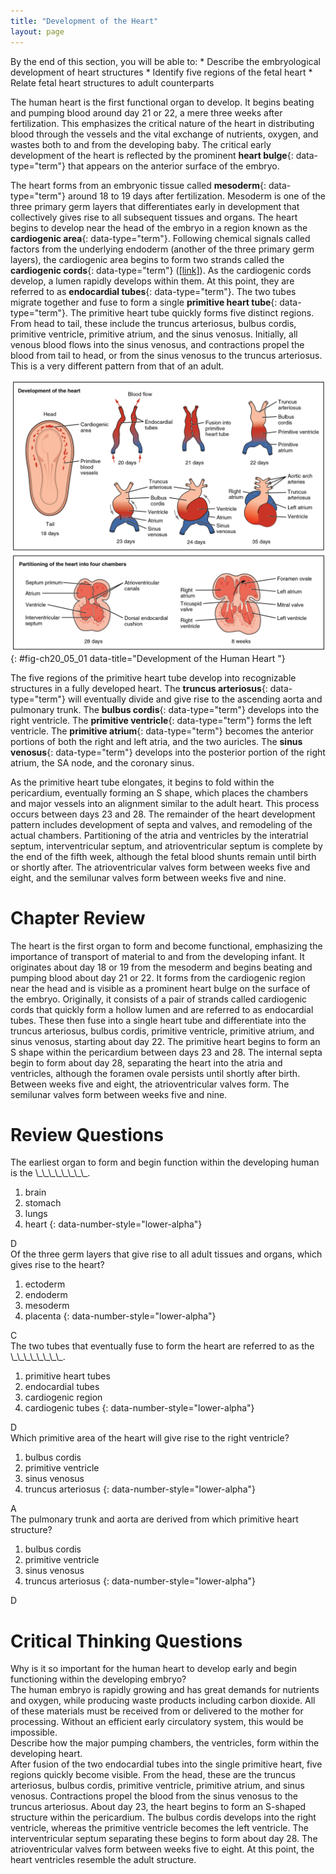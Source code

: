```yaml
---
title: "Development of the Heart"
layout: page
---
```



<div data-type="abstract" markdown="1">
By the end of this section, you will be able to:
* Describe the embryological development of heart structures
* Identify five regions of the fetal heart
* Relate fetal heart structures to adult counterparts

</div>

The human heart is the first functional organ to develop. It begins beating and pumping blood around day 21 or 22, a mere three weeks after fertilization. This emphasizes the critical nature of the heart in distributing blood through the vessels and the vital exchange of nutrients, oxygen, and wastes both to and from the developing baby. The critical early development of the heart is reflected by the prominent **heart bulge**{: data-type="term"} that appears on the anterior surface of the embryo.

The heart forms from an embryonic tissue called **mesoderm**{: data-type="term"} around 18 to 19 days after fertilization. Mesoderm is one of the three primary germ layers that differentiates early in development that collectively gives rise to all subsequent tissues and organs. The heart begins to develop near the head of the embryo in a region known as the **cardiogenic area**{: data-type="term"}. Following chemical signals called factors from the underlying endoderm (another of the three primary germ layers), the cardiogenic area begins to form two strands called the **cardiogenic cords**{: data-type="term"} ([\[link\]](#fig-ch20_05_01)). As the cardiogenic cords develop, a lumen rapidly develops within them. At this point, they are referred to as **endocardial tubes**{: data-type="term"}. The two tubes migrate together and fuse to form a single **primitive heart tube**{: data-type="term"}. The primitive heart tube quickly forms five distinct regions. From head to tail, these include the truncus arteriosus, bulbus cordis, primitive ventricle, primitive atrium, and the sinus venosus. Initially, all venous blood flows into the sinus venosus, and contractions propel the blood from tail to head, or from the sinus venosus to the truncus arteriosus. This is a very different pattern from that of an adult.

 ![In the top panel of this figure the different stages in the development of the heart in the embryo is shown. The bottom panel shows how the heart is partitioned into four chambers.](../resources/2037_Embryonic_Development_of_Heart.jpg "This diagram outlines the embryological development of the human heart during the first eight weeks and the subsequent formation of the four heart chambers."){: #fig-ch20_05_01 data-title="Development of the Human Heart "}

The five regions of the primitive heart tube develop into recognizable structures in a fully developed heart. The **truncus arteriosus**{: data-type="term"} will eventually divide and give rise to the ascending aorta and pulmonary trunk. The **bulbus cordis**{: data-type="term"} develops into the right ventricle. The **primitive ventricle**{: data-type="term"} forms the left ventricle. The **primitive atrium**{: data-type="term"} becomes the anterior portions of both the right and left atria, and the two auricles. The **sinus venosus**{: data-type="term"} develops into the posterior portion of the right atrium, the SA node, and the coronary sinus.

As the primitive heart tube elongates, it begins to fold within the pericardium, eventually forming an S shape, which places the chambers and major vessels into an alignment similar to the adult heart. This process occurs between days 23 and 28. The remainder of the heart development pattern includes development of septa and valves, and remodeling of the actual chambers. Partitioning of the atria and ventricles by the interatrial septum, interventricular septum, and atrioventricular septum is complete by the end of the fifth week, although the fetal blood shunts remain until birth or shortly after. The atrioventricular valves form between weeks five and eight, and the semilunar valves form between weeks five and nine.

# Chapter Review

The heart is the first organ to form and become functional, emphasizing the importance of transport of material to and from the developing infant. It originates about day 18 or 19 from the mesoderm and begins beating and pumping blood about day 21 or 22. It forms from the cardiogenic region near the head and is visible as a prominent heart bulge on the surface of the embryo. Originally, it consists of a pair of strands called cardiogenic cords that quickly form a hollow lumen and are referred to as endocardial tubes. These then fuse into a single heart tube and differentiate into the truncus arteriosus, bulbus cordis, primitive ventricle, primitive atrium, and sinus venosus, starting about day 22. The primitive heart begins to form an S shape within the pericardium between days 23 and 28. The internal septa begin to form about day 28, separating the heart into the atria and ventricles, although the foramen ovale persists until shortly after birth. Between weeks five and eight, the atrioventricular valves form. The semilunar valves form between weeks five and nine.

# Review Questions

<div data-type="exercise">
<div data-type="problem" markdown="1">
The earliest organ to form and begin function within the developing human is the \_\_\_\_\_\_\_\_.

1.  brain
2.  stomach
3.  lungs
4.  heart
{: data-number-style="lower-alpha"}

</div>
<div data-type="solution" markdown="1">
D

</div>
</div>

<div data-type="exercise">
<div data-type="problem" markdown="1">
Of the three germ layers that give rise to all adult tissues and organs, which gives rise to the heart?

1.  ectoderm
2.  endoderm
3.  mesoderm
4.  placenta
{: data-number-style="lower-alpha"}

</div>
<div data-type="solution" markdown="1">
C

</div>
</div>

<div data-type="exercise">
<div data-type="problem" markdown="1">
The two tubes that eventually fuse to form the heart are referred to as the \_\_\_\_\_\_\_\_.

1.  primitive heart tubes
2.  endocardial tubes
3.  cardiogenic region
4.  cardiogenic tubes
{: data-number-style="lower-alpha"}

</div>
<div data-type="solution" markdown="1">
D

</div>
</div>

<div data-type="exercise">
<div data-type="problem" markdown="1">
Which primitive area of the heart will give rise to the right ventricle?

1.  bulbus cordis
2.  primitive ventricle
3.  sinus venosus
4.  truncus arteriosus
{: data-number-style="lower-alpha"}

</div>
<div data-type="solution" markdown="1">
A

</div>
</div>

<div data-type="exercise">
<div data-type="problem" markdown="1">
The pulmonary trunk and aorta are derived from which primitive heart structure?

1.  bulbus cordis
2.  primitive ventricle
3.  sinus venosus
4.  truncus arteriosus
{: data-number-style="lower-alpha"}

</div>
<div data-type="solution" markdown="1">
D

</div>
</div>

# Critical Thinking Questions

<div data-type="exercise">
<div data-type="problem" markdown="1">
Why is it so important for the human heart to develop early and begin functioning within the developing embryo?

</div>
<div data-type="solution" markdown="1">
The human embryo is rapidly growing and has great demands for nutrients and oxygen, while producing waste products including carbon dioxide. All of these materials must be received from or delivered to the mother for processing. Without an efficient early circulatory system, this would be impossible.

</div>
</div>

<div data-type="exercise">
<div data-type="problem" markdown="1">
Describe how the major pumping chambers, the ventricles, form within the developing heart.

</div>
<div data-type="solution" markdown="1">
After fusion of the two endocardial tubes into the single primitive heart, five regions quickly become visible. From the head, these are the truncus arteriosus, bulbus cordis, primitive ventricle, primitive atrium, and sinus venosus. Contractions propel the blood from the sinus venosus to the truncus arteriosus. About day 23, the heart begins to form an S-shaped structure within the pericardium. The bulbus cordis develops into the right ventricle, whereas the primitive ventricle becomes the left ventricle. The interventricular septum separating these begins to form about day 28. The atrioventricular valves form between weeks five to eight. At this point, the heart ventricles resemble the adult structure.

</div>
</div>


